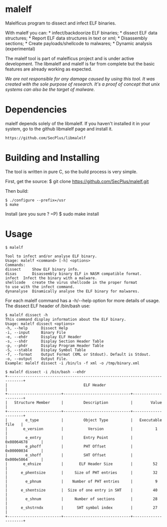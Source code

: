 malelf
======

Malelficus program to dissect and infect ELF binaries.

With malelf you can:
    * infect/backdoorize ELF binaries;
    * dissect ELF data structures;
    * Report ELF data structures in text or xml;
    * Disassembly sections;
    * Create payloads/shellcode to malwares;
    * Dynamic analysis (experimental)

The malelf tool is part of malelficus project and is under active
development. The libmalelf and malelf is far from complete but the
basic features are already working as expected.

*We are not responsible for any damage caused by using this tool. It was created with the sole purpose of research. It's a proof of concept that unix systems can also be the target of malware.*

Dependencies
=============

malelf depends solely of the libmalelf. If you haven't installed it in
your system, go to the github libmalelf page and install it.

    https://github.com/SecPlus/libmalelf


Building and Installing
========================

The tool is written in pure C, so the build process is very simple.

First, get the source:
    $ git clone https://github.com/SecPlus/malelf.git

Then build:

    $ ./configure --prefix=/usr
    $ make

Install (are you sure ? =P)
    $ sudo make install


Usage
=======

    $ malelf

    Tool to infect and/or analyse ELF binary.
    Usage: malelf <command> [-h] <options>
    Commands:
    dissect 	Show ELF binary info.
    disas   	Disassembly binary ELF in NASM compatible format.
    infect 	Infect the binary with a malware.
    shellcode 	create the virus shellcode in the proper format
    to use with the infect command.
    dynanalyse 	Dinamically analyse the ELF binary for malwares.

For each malelf command has a -h/--help option for more details of usage.
The dissect ELF header of /bin/bash use:

    $ malelf dissect -h
    This command display information about the ELF binary.
    Usage: malelf dissect <options>
    -h, --help    	Dissect Help
    -i, --input   	Binary File
    -e, --ehdr    	Display ELF Header
    -s, --shdr    	Display Section Header Table
    -p, --phdr    	Display Program Header Table
    -S, --stable  	Display Symbol Table
    -f, --format  	Output Format (XML or Stdout). Default is Stdout.
    -o, --output  	Output File.
    Example: malelf dissect -i /bin/ls -f xml -o /tmp/binary.xml

    $ malelf dissect -i /bin/bash --ehdr
    +-----------------------------------------------------------------------------+
    |                                  ELF Header                                 |
    +------------------------+------------------------------+---------------------+
    |   Structure Member     |         Description          |        Value        |
    +------------------------+------------------------------+---------------------+
    |        e_type          |         Object Type          |   Executable file   |
    |       e_version        |           Version            |          1          |
    |        e_entry         |         Entry Point          |     0x08064678      |
    |        e_phoff         |         PHT Offset           |     0x00000034      |
    |        e_shoff         |         SHT Offset           |     0x000e5864      |
    |       e_ehsize         |       ELF Header Size        |         52          |
    |      e_phentsize       |     Size of PHT entries      |         32          |
    |        e_phnum         |    Number of PHT entries     |          9          |
    |      e_shentsize       |  Size of one entry in SHT    |         40          |
    |        e_shnum         |     Number of sections       |         28          |
    |      e_shstrndx        |      SHT symbol index        |         27          |
    +------------------------+------------------------------+---------------------+
